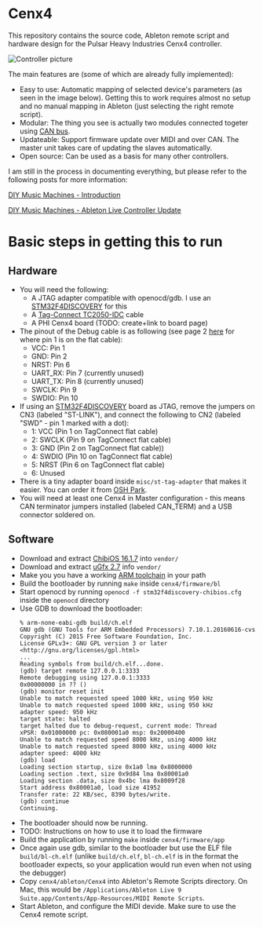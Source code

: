 # Cenx4

This repository contains the source code, Ableton remote script and hardware design for the Pulsar Heavy Industries Cenx4 controller.

![Controller picture](http://rundste.in/assets/diy-music-machines-ableton-live-controller-update/front.jpg)

The main features are (some of which are already fully implemented):
- Easy to use: Automatic mapping of selected device's parameters (as seen in the image below). Getting this to work requires almost no setup and no manual mapping in Ableton (just selecting the right remote script).
- Modular: The thing you see is actually two modules connected togeter using [CAN bus](https://en.wikipedia.org/wiki/CAN_bus).
- Updateable: Support firmware update over MIDI and over CAN. The master unit takes care of updating the slaves automatically.
- Open source: Can be used as a basis for many other controllers.

I am still in the process in documenting everything, but please refer to the following posts for more information:

[DIY Music Machines - Introduction](http://rundste.in/2016/12/08/diy-music-machines-intro.html)

[DIY Music Machines - Ableton Live Controller Update](http://rundste.in/2017/03/05/diy-music-machines-ableton-live-controller-update.html)

# Basic steps in getting this to run

## Hardware
 - You will need the following:
   - A JTAG adapter compatible with openocd/gdb. I use an [STM32F4DISCOVERY](http://www.st.com/en/evaluation-tools/stm32f4discovery.html) for this
   - A [Tag-Connect TC2050-IDC](http://www.tag-connect.com/TC2050-IDC) cable
   - A PHI Cenx4 board (TODO: create+link to board page)
- The pinout of the Debug cable is as following (see page 2 [here](http://www.tag-connect.com/Materials/TC2050-IDC%20Datasheet.pdf) for where pin 1 is on the flat cable):
   - VCC: Pin 1
   - GND: Pin 2
   - NRST: Pin 6
   - UART_RX: Pin 7 (currently unused)
   - UART_TX: Pin 8 (currently unused)
   - SWCLK: Pin 9
   - SWDIO: Pin 10
 - If using an [STM32F4DISCOVERY](http://www.st.com/en/evaluation-tools/stm32f4discovery.html) board as JTAG, remove the jumpers on CN3 (labeled "ST-LINK"), and connect the following to CN2 (labeled "SWD" - pin 1 marked with a dot):
   - 1: VCC (Pin 1 on TagConnect flat cable)
   - 2: SWCLK (Pin 9 on TagConnect flat cable)
   - 3: GND (Pin 2 on TagConnect flat cable))
   - 4: SWDIO (Pin 10 on TagConnect flat cable)
   - 5: NRST (Pin 6 on TagConnect flat cable)
   - 6: Unused
 - There is a tiny adapter board inside `misc/st-tag-adapter` that makes it easier. You can order it from [OSH Park](https://oshpark.com/shared_projects/iMHjB8kG).
 - You will need at least one Cenx4 in Master configuration - this means CAN terminator jumpers installed (labeled CAN_TERM) and a USB connector soldered on.

## Software
- Download and extract [ChibiOS 16.1.7](https://sourceforge.net/projects/chibios/files/ChibiOS_RT%20stable/Version%2016.1.7/ChibiOS_16.1.7.zip/download) into `vendor/`
- Download and extract [uGfx 2.7](https://community.ugfx.io/files/file/2-%C2%B5gfx-library/?do=download&csrfKey=8ae07e04e710333d9b25ed4ae016a4ba) info `vendor/`
- Make you you have a working [ARM toolchain](https://launchpad.net/gcc-arm-embedded) in your path
- Build the bootloader by running `make` inside `cenx4/firmware/bl`
- Start openocd by running `openocd -f stm32f4discovery-chibios.cfg` inside the `openocd` directory
- Use GDB to download the bootloader:
    ```
    % arm-none-eabi-gdb build/ch.elf
    GNU gdb (GNU Tools for ARM Embedded Processors) 7.10.1.20160616-cvs
    Copyright (C) 2015 Free Software Foundation, Inc.
    License GPLv3+: GNU GPL version 3 or later <http://gnu.org/licenses/gpl.html>
    ...
    Reading symbols from build/ch.elf...done.
    (gdb) target remote 127.0.0.1:3333
    Remote debugging using 127.0.0.1:3333
    0x00000000 in ?? ()
    (gdb) monitor reset init
    Unable to match requested speed 1000 kHz, using 950 kHz
    Unable to match requested speed 1000 kHz, using 950 kHz
    adapter speed: 950 kHz
    target state: halted
    target halted due to debug-request, current mode: Thread
    xPSR: 0x01000000 pc: 0x080001a0 msp: 0x20000400
    Unable to match requested speed 8000 kHz, using 4000 kHz
    Unable to match requested speed 8000 kHz, using 4000 kHz
    adapter speed: 4000 kHz
    (gdb) load
    Loading section startup, size 0x1a0 lma 0x8000000
    Loading section .text, size 0x9d84 lma 0x80001a0
    Loading section .data, size 0x4bc lma 0x8009f28
    Start address 0x80001a0, load size 41952
    Transfer rate: 22 KB/sec, 8390 bytes/write.
    (gdb) continue
    Continuing.
    ```
 - The bootloader should now be running.
 - TODO: Instructions on how to use it to load the firmware
 - Build the application by running `make` inside `cenx4/firmware/app`
 - Once again use gdb, similar to the bootloader but use the ELF file `build/bl-ch.elf` (unlike `build/ch.elf`, `bl-ch.elf` is in the format the bootloader expects, so your application would run even when not using the debugger)
 - Copy `cenx4/ableton/Cenx4` into Ableton's Remote Scripts directory. On Mac, this would be `/Applications/Ableton Live 9 Suite.app/Contents/App-Resources/MIDI Remote Scripts`.
 - Start Ableton, and configure the MIDI devide. Make sure to use the Cenx4 remote script.
